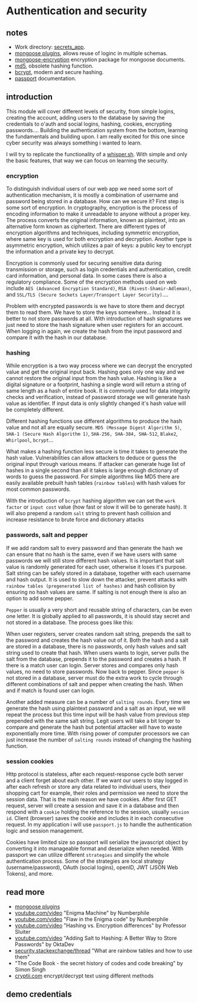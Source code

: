 
# Authentication and security

## notes

- Work directory: [secrets_app](../secrets_app/).
- [mongoose plugins](https://mongoosejs.com/docs/plugins.html), allows reuse of loginc in multiple schemas.
- [mongoose-encryption](https://www.npmjs.com/package/mongoose-encryption) encryption package for mongoose documents.
- [md5](https://www.npmjs.com/package/md5), obsolete hashing function.
- [bcrypt](https://www.npmjs.com/package/bcrypt), modern and secure hashing.
- [passport](https://www.npmjs.com/package/passport) documentation.

## introduction

This module will cover different levels of security, from simple logins, creating the account, adding users to the database by saving the credentials to o'auth and social logins, hashing, cookies, encrypting passwords.... Building the authentication system from the bottom, learning the fundamentals and building upon. I am really excited for this one since cyber security was always something i wanted to learn.

I will try to replicate the functionality of a [whisper.sh](https://whisper.sh). With simple and only the basic features, that way we can focus on learning the security.

### encryption

To distinguish individual users of our web app we need some sort of authentication mechanism, it is mostly a combination of username and password being stored in a database. How can we secure it? First step is some sort of encryption. In cryptography, encryption is the process of encoding information to make it unreadable to anyone without a proper key. The process converts the original information, known as plaintext, into an alternative form known as ciphertext. There are different types of encryption algorithms and techniques, including symmetric encryption, where same key is used for both encryption and decryption. Another type is asymmetric encryption, which utilizes a pair of keys: a public key to encrypt the information and a private key to decrypt.

Encryption is commonly used for securing sensitive data during transmission or storage, such as login credentials and authentication, credit card information, and personal data. In some cases there is also a regulatory compliance. Some of the encryption methods used on web include `AES (Advanced Encryption Standard)`, `RSA (Rivest-Shamir-Adleman)`, and `SSL/TLS (Secure Sockets Layer/Transport Layer Security)`....

Problem with encrypted passwords is we have to store them and decrypt them to read them. We have to store the keys somewhere... Instead it is better to not store passwords at all. With introduction of hash signatures we just need to store the hash signature when user registers for an account. When logging in again, we create the hash from the input password and compare it with the hash in our database.

### hashing

While encryption is a two way process where we can decrypt the encrypted value and get the original input back. Hashing goes only one way and we cannot restore the original input from the hash value. Hashing is like a digital signature or a footprint, hashing a single word will return a string of same length as a hash of entire book. It is commonly used for data integrity checks and verification, instead of password storage we will generate hash value as identifier. If input data is only slightly changed it's hash value will be completely different.

Different hashing functions use different algorithms to produce the hash value and not all are equally secure. `MD5 (Message Digest Algorithm 5)`, `SHA-1 (Secure Hash Algorithm 1)`, `SHA-256, SHA-384, SHA-512`, `Blake2`, `Whirlpool`, `bcrypt`...

What makes a hashing function less secure is time it takes to generate the hash value. Vulnerabilities can allow attackers to deduce or guess the original input through various means. If attacker can generate huge list of hashes in a single second than all it takes is large enough dictionary of words to guess the password. For simple algorithms like MD5 there are easily available prebuilt hash tables (`rainbow tables`) with hash values for most common passwords.

With the introduction of `bcrypt` hashing algorithm we can set the `work factor` or `input cost` value (how fast or slow it will be to generate hash). It will also prepend a random `salt` string to prevent hash collision and increase resistance to brute force and dictionary attacks

### passwords, salt and pepper

If we add random salt to every password and than generate the hash we can ensure that no hash is the same, even if we have users with same passwords we will still store different hash values. It is important that salt value is randomly generated for each user, otherwise it loses it's purpose. Salt string can be safely stored in a database, together with each username and hash output. It is used to slow down the attacker, prevent attacks with `rainbow tables (pregenerated list of hashes)` and hash collision by ensuring no hash values are same. If salting is not enough there is also an option to add some pepper.

`Pepper` is usually a very short and reusable string of characters, can be even one letter. It is globally applied to all passwords, it is should stay secret and not stored in a database. The process goes like this:

When user registers, server creates random salt string, prepends the salt to the password and creates the hash value out of it. Both the hash and a salt are stored in a database, there is no passwords, only hash values and salt string used to create that hash. When users wants to login, server pulls the salt from the database, prepends it to the password and creates a hash. If there is a match user can login. Server stores and compares only hash values, no need to store passwords. Now back to pepper. Since `pepper` is not stored in a database, server must do the extra work to cycle through different combinations of salt and pepper when creating the hash. When and if match is found user can login.

Another added measure can be a number of `salting rounds`. Every time we generate the hash using plaintext password and a salt as an input, we will repeat the process but this time input will be hash value from previous step prepended with the same salt string. Legit users will take a bit longer to compare and generate the hash but potential attacker will have to waste exponentially more time. With rising power of computer processors we can just increase the number of `salting rounds` instead of changing the hashing function.

### session cookies

Http protocol is stateless, after each request-response cycle both server and a client forget about each other. If we want our users to stay logged in after each refresh or store any data related to individual users, their shopping cart for example, their roles and permission we need to store the session data. That is the main reason we have cookies. After first GET request, server will create a session and save it in a database and then respond with a `cookie` holding the reference to the session, usually `session id`. Client (browser) saves the cookie and includes it in each consecutive request. In my application i will use `passport.js` to handle the authentication logic and session management.

Cookies have limited size so passport will serialize the javascript object by converting it into manageable format and deserialize when needed. With passport we can utilize different `strategies` and simplify the whole authentication process. Some of the strategies are local strategy (username/password), OAuth (social logins), openID, JWT (JSON Web Tokens), and more.

## read more

- [mongoose plugins](https://mongoosejs.com/docs/plugins.html)
- [youtube.com/video](https://www.youtube.com/watch?v=G2_Q9FoD-oQ) "Enigma Machine" by Numberphile
- [youtube.com/video](https://www.youtube.com/watch?v=V4V2bpZlqx8) "Flaw in the Enigma code" by Numberphile
- [youtube.com/video](https://www.youtube.com/watch?v=GI790E1JMgw) "Hashing vs. Encryption differences" by Professor Sluiter
- [youtube.com/video](https://www.youtube.com/watch?v=aXHmUHPXwb4) "Adding Salt to Hashing: A Better Way to Store Passwords" by OktaDev
- [security.stackexchange/thread](https://security.stackexchange.com/questions/379/what-are-rainbow-tables-and-how-are-they-used) "What are rainbow tables and how to use them"
- "The Code Book - the secret history of codes and code breaking" by Simon Singh
- [cryptii.com](https://cryptii.com/) encrypt/decrypt text using different methods

## demo credentials
